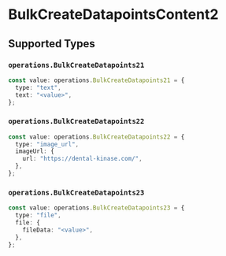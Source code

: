 # BulkCreateDatapointsContent2


## Supported Types

### `operations.BulkCreateDatapoints21`

```typescript
const value: operations.BulkCreateDatapoints21 = {
  type: "text",
  text: "<value>",
};
```

### `operations.BulkCreateDatapoints22`

```typescript
const value: operations.BulkCreateDatapoints22 = {
  type: "image_url",
  imageUrl: {
    url: "https://dental-kinase.com/",
  },
};
```

### `operations.BulkCreateDatapoints23`

```typescript
const value: operations.BulkCreateDatapoints23 = {
  type: "file",
  file: {
    fileData: "<value>",
  },
};
```

